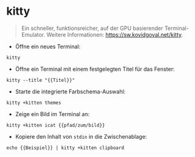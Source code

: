 # kitty

> Ein schneller, funktionsreicher, auf der GPU basierender Terminal-Emulator.
> Weitere Informationen: <https://sw.kovidgoyal.net/kitty>.

- Öffne ein neues Terminal:

`kitty`

- Öffne ein Terminal mit einem festgelegten Titel für das Fenster:

`kitty --title "{{Titel}}"`

- Starte die integrierte Farbschema-Auswahl:

`kitty +kitten themes`

- Zeige ein Bild im Terminal an:

`kitty +kitten icat {{pfad/zum/bild}}`

- Kopiere den Inhalt von `stdin` in die Zwischenablage:

`echo {{Beispiel}} | kitty +kitten clipboard`
